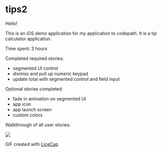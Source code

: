 # tips2
Hello!

This is an iOS demo application for my application to codepath. It is a tip calculator application.

Time spent: 3 hours

Completed required stories:
- segmented UI control
- dismiss and pull up numeric keypad
- update total with segmented control and field input

Optional stories completed:
- fade in animation on segmented UI
- app icon 
- app launch screen
- custom colors 

Walkthrough of all user stories:

![](https://cloud.githubusercontent.com/assets/8173243/9512120/e476adfa-4c32-11e5-9dd7-3dc126d26fdc.gif)

GIF created with  [LiceCap](http://www.cockos.com/licecap/ "LiceCap")


